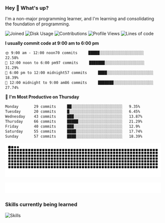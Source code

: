 ### Hey :wave: What's up?

I'm a non-major programming learner, and I'm learning and consolidating the foundation of programming.

<!--START_SECTION:waka-->
![Joined](http://img.shields.io/badge/Joined-6%20years%20ago-6D67E4?style=flat&labelColor=453C67)
![Disk Usage](http://img.shields.io/badge/Github%27s%20Storage-577.9%20MB-FD841F?style=flat&labelColor=E14D2A)
![Contributions](http://img.shields.io/badge/Contributions%20in%202023-52-7DCE13?style=flat&labelColor=2B7A0B)
![Profile Views](http://img.shields.io/badge/Profile%20Views-624-0078AA?style=flat&labelColor=3AB4F2)
![Lines of code](https://img.shields.io/badge/Lines%20of%20code-2%20Million%20Lines%20of%20code-FF8B8B?style=flat&labelColor=EB4747)

**I usually commit code at 9:00 am to 6:00 pm** 

```text
🌞 9:00 am - 12:00 noon70 commits     █████░░░░░░░░░░░░░░░░░░░░   22.58% 
🌆 12:00 noon to 6:00 pm97 commits     ███████░░░░░░░░░░░░░░░░░░   31.29% 
🌃 6:00 pm to 12:00 midnight57 commits     ████░░░░░░░░░░░░░░░░░░░░░   18.39% 
🌙 12:00 midnight to 9:00 am86 commits     ███████░░░░░░░░░░░░░░░░░░   27.74%

```
📅 **I'm Most Productive on Thursday** 

```text
Monday       29 commits     ██░░░░░░░░░░░░░░░░░░░░░░░   9.35% 
Tuesday      20 commits     █░░░░░░░░░░░░░░░░░░░░░░░░   6.45% 
Wednesday    43 commits     ███░░░░░░░░░░░░░░░░░░░░░░   13.87% 
Thursday     66 commits     █████░░░░░░░░░░░░░░░░░░░░   21.29% 
Friday       40 commits     ███░░░░░░░░░░░░░░░░░░░░░░   12.9% 
Saturday     55 commits     ████░░░░░░░░░░░░░░░░░░░░░   17.74% 
Sunday       57 commits     ████░░░░░░░░░░░░░░░░░░░░░   18.39%

```



<!--END_SECTION:waka-->

![Snake animation](https://raw.githubusercontent.com/dirname/dirname/output/snake.svg)

![metrics](github-metrics.svg)

### Skills currently being learned

![Skills](https://skillicons.dev/icons?i=linux,rust,go,solidity,typescript,bash,git,postgres,mysql,redis,mongo,docker,kubernetes,prometheus,grafana)

